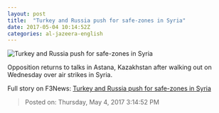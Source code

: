```yaml
---
layout: post
title:  "Turkey and Russia push for safe-zones in Syria"
date: 2017-05-04 10:14:52Z
categories: al-jazeera-english
---
```


![Turkey and Russia push for safe-zones in Syria](http://www.aljazeera.com/mritems/Images/2017/5/4/34ef8b19ae6342498f01e1f594adcfc0_18.jpg)

Opposition returns to talks in Astana, Kazakhstan after walking out on Wednesday over air strikes in Syria.


Full story on F3News: [Turkey and Russia push for safe-zones in Syria](http://www.f3nws.com/n/qAFDEF)

> Posted on: Thursday, May 4, 2017 3:14:52 PM
